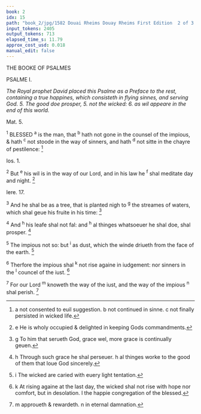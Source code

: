 ```yaml
---
book: 2
idx: 15
path: "book_2/jpg/1582 Douai Rheims Douay Rheims First Edition  2 of 3 1610 Old Testament.pdf-15.jpg"
input_tokens: 2405
output_tokens: 713
elapsed_time_s: 11.79
approx_cost_usd: 0.018
manual_edit: false
---
```

THE BOOKE OF
PSALMES

PSALME I.

*The Royal prophet David placed this Psalme as a Preface to the rest, containing a true happines, which consisteth in flying sinnes, and serving God. 5. The good doe prosper, 5. not the wicked: 6. as wil appeare in the end of this world.*

<aside>Mat. 5.</aside>

<sup>1</sup> BLESSED <sup>a</sup> is the man, that <sup>b</sup> hath not gone in the counsel of the impious, & hath <sup>c</sup> not stoode in the way of sinners, and hath <sup>d</sup> not sitte in the chayre of pestilence: [^1]

<aside>Ios. 1.</aside>

<sup>2</sup> But <sup>e</sup> his wil is in the way of our Lord, and in his law he <sup>f</sup> shal meditate day and night. [^2]

<aside>Iere. 17.</aside>

<sup>3</sup> And he shal be as a tree, that is planted nigh to <sup>g</sup> the streames of waters, which shal geue his fruite in his time: [^3]

<sup>4</sup> And <sup>h</sup> his leafe shal not fal: and <sup>h</sup> al thinges whatsoeuer he shal doe, shal prosper. [^4]

<sup>5</sup> The impious not so: but <sup>i</sup> as dust, which the winde driueth from the face of the earth. [^5]

<sup>6</sup> Therfore the impious shal <sup>k</sup> not rise againe in iudgement: nor sinners in the <sup>l</sup> councel of the iust. [^6]

<sup>7</sup> For our Lord <sup>m</sup> knoweth the way of the iust, and the way of the impious <sup>n</sup> shal perish. [^7]

[^1]: a not consented to euil suggestion. b not continued in sinne. c not finally persisted in wicked life.
[^2]: e He is wholy occupied & delighted in keeping Gods commandments.
[^3]: g To him that serueth God, grace wel, more grace is continually geuen.
[^4]: h Through such grace he shal perseuer. h al thinges worke to the good of them that loue God sincerely.
[^5]: i The wicked are caried with euery light tentation.
[^6]: k At rising againe at the last day, the wicked shal not rise with hope nor comfort, but in desolation. l the happie congregation of the blessed.
[^7]: m approueth & rewardeth. n in eternal damnation.